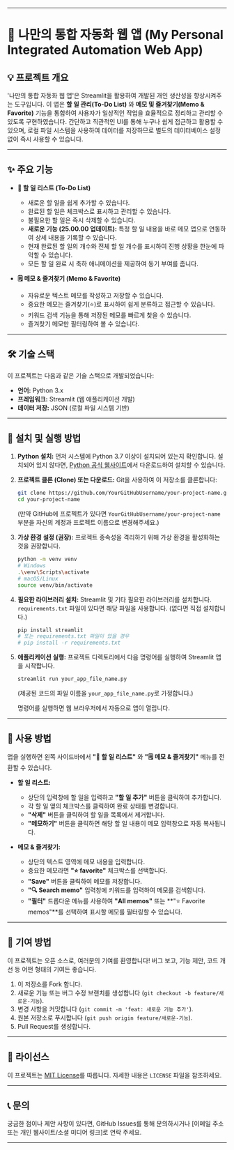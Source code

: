 -----

# 🚀 나만의 통합 자동화 웹 앱 (My Personal Integrated Automation Web App)

## 💡 프로젝트 개요

'나만의 통합 자동화 웹 앱'은 Streamlit을 활용하여 개발된 개인 생산성을 향상시켜주는 도구입니다. 이 앱은 **할 일 관리(To-Do List)** 와 **메모 및 즐겨찾기(Memo & Favorite)** 기능을 통합하여 사용자가 일상적인 작업을 효율적으로 정리하고 관리할 수 있도록 구현하였습니다. 간단하고 직관적인 UI를 통해 누구나 쉽게 접근하고 활용할 수 있으며, 로컬 파일 시스템을 사용하여 데이터를 저장하므로 별도의 데이터베이스 설정 없이 즉시 사용할 수 있습니다.

-----

## ✨ 주요 기능

  * **📝 할 일 리스트 (To-Do List)**

      * 새로운 할 일을 쉽게 추가할 수 있습니다.
      * 완료된 할 일은 체크박스로 표시하고 관리할 수 있습니다.
      * 불필요한 할 일은 즉시 삭제할 수 있습니다.
      * **새로운 기능 (25.00.00 업데이트):** 특정 할 일 내용을 바로 메모 앱으로 연동하여 상세 내용을 기록할 수 있습니다.
      * 현재 완료된 할 일의 개수와 전체 할 일 개수를 표시하여 진행 상황을 한눈에 파악할 수 있습니다.
      * 모든 할 일 완료 시 축하 애니메이션을 제공하여 동기 부여를 줍니다.

  * **🗒️ 메모 & 즐겨찾기 (Memo & Favorite)**

      * 자유로운 텍스트 메모를 작성하고 저장할 수 있습니다.
      * 중요한 메모는 즐겨찾기(⭐)로 표시하여 쉽게 분류하고 접근할 수 있습니다.
      * 키워드 검색 기능을 통해 저장된 메모를 빠르게 찾을 수 있습니다.
      * 즐겨찾기 메모만 필터링하여 볼 수 있습니다.

-----

## 🛠️ 기술 스택

이 프로젝트는 다음과 같은 기술 스택으로 개발되었습니다:

  * **언어:** Python 3.x
  * **프레임워크:** Streamlit (웹 애플리케이션 개발)
  * **데이터 저장:** JSON (로컬 파일 시스템 기반)

-----

## 🚀 설치 및 실행 방법

1.  **Python 설치:**
    먼저 시스템에 Python 3.7 이상이 설치되어 있는지 확인합니다. 설치되어 있지 않다면, [Python 공식 웹사이트](https://www.python.org/)에서 다운로드하여 설치할 수 있습니다.

2.  **프로젝트 클론 (Clone) 또는 다운로드:**
    Git을 사용하여 이 저장소를 클론합니다:

    ```bash
    git clone https://github.com/YourGitHubUsername/your-project-name.git
    cd your-project-name
    ```

    (만약 GitHub에 프로젝트가 있다면 `YourGitHubUsername/your-project-name` 부분을 자신의 계정과 프로젝트 이름으로 변경해주세요.)

3.  **가상 환경 설정 (권장):**
    프로젝트 종속성을 격리하기 위해 가상 환경을 활성화하는 것을 권장합니다.

    ```bash
    python -m venv venv
    # Windows
    .\venv\Scripts\activate
    # macOS/Linux
    source venv/bin/activate
    ```

4.  **필요한 라이브러리 설치:**
    Streamlit 및 기타 필요한 라이브러리를 설치합니다. `requirements.txt` 파일이 있다면 해당 파일을 사용합니다. (없다면 직접 설치합니다.)

    ```bash
    pip install streamlit
    # 또는 requirements.txt 파일이 있을 경우
    # pip install -r requirements.txt
    ```

5.  **애플리케이션 실행:**
    프로젝트 디렉토리에서 다음 명령어를 실행하여 Streamlit 앱을 시작합니다.

    ```bash
    streamlit run your_app_file_name.py
    ```

    (제공된 코드의 파일 이름을 `your_app_file_name.py`로 가정합니다.)

    명령어를 실행하면 웹 브라우저에서 자동으로 앱이 열립니다.

-----

## 📝 사용 방법

앱을 실행하면 왼쪽 사이드바에서 **"📝 할 일 리스트"** 와 **"🗒️ 메모 & 즐겨찾기"** 메뉴를 전환할 수 있습니다.

  * **할 일 리스트:**

      * 상단의 입력창에 할 일을 입력하고 **"할 일 추가"** 버튼을 클릭하여 추가합니다.
      * 각 할 일 옆의 체크박스를 클릭하여 완료 상태를 변경합니다.
      * **"삭제"** 버튼을 클릭하여 할 일을 목록에서 제거합니다.
      * **"메모하기"** 버튼을 클릭하면 해당 할 일 내용이 메모 입력창으로 자동 복사됩니다.

  * **메모 & 즐겨찾기:**

      * 상단의 텍스트 영역에 메모 내용을 입력합니다.
      * 중요한 메모라면 **"⭐ favorite"** 체크박스를 선택합니다.
      * **"Save"** 버튼을 클릭하여 메모를 저장합니다.
      * **"🔍 Search memo"** 입력창에 키워드를 입력하여 메모를 검색합니다.
      * **"필터"** 드롭다운 메뉴를 사용하여 **"All memos"** 또는 \*\*"⭐ Favorite memos"\*\*를 선택하여 표시할 메모를 필터링할 수 있습니다.

-----

## 🤝 기여 방법

이 프로젝트는 오픈 소스로, 여러분의 기여를 환영합니다\! 버그 보고, 기능 제안, 코드 개선 등 어떤 형태의 기여든 좋습니다.

1.  이 저장소를 Fork 합니다.
2.  새로운 기능 또는 버그 수정 브랜치를 생성합니다 (`git checkout -b feature/새로운-기능`).
3.  변경 사항을 커밋합니다 (`git commit -m 'feat: 새로운 기능 추가'`).
4.  원본 저장소로 푸시합니다 (`git push origin feature/새로운-기능`).
5.  Pull Request를 생성합니다.

-----

## 📄 라이선스

이 프로젝트는 [MIT License](https://opensource.org/licenses/MIT)를 따릅니다. 자세한 내용은 `LICENSE` 파일을 참조하세요.

-----

## 📞 문의

궁금한 점이나 제안 사항이 있다면, GitHub Issues를 통해 문의하시거나 [이메일 주소 또는 개인 웹사이트/소셜 미디어 링크]로 연락 주세요.

-----
